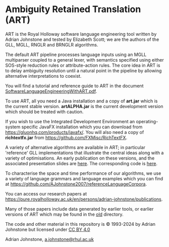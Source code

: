 # Ambiguity Retained Translation (ART)

ART is the Royal Holloway software language engineering tool written by Adrian Johnstone and tested by Elizabeth Scott; we are the authors of the GLL, MGLL, RNGLR and BRNGLR algorithms.

The default ART pipeline processes language inputs using an MGLL multiparser coupled to a general lexer, with semantics specified using either SOS-style reduction rules or attribute-action rules. The core idea in ART is to delay ambiguity resolution until a natural point in the pipeline by allowing alternative interpretations to coexist.

You will find a tutorial and reference guide to ART in the document [SoftwareLanguageEngineeringWithART.pdf](https://github.com/AJohnstone2007/ART/tree/main/doc/SoftwareLanguageEngineeringWithART.pdf).

To use ART, all you need a Java installation and a copy of **art.jar** which is the current stable version. **artALPHA.jar** is the current development version which should be treated with caution. 

If you wish to use the Integrated Development Environment an operating-system specific JavaFX installation which you can download from https://gluonhq.com/products/javafx/. You will also need a copy of **richtextfx.jar** from https://github.com/FXMisc/RichTextFX.

A variety of alternative algorithms are available in ART; in particular 'reference' GLL implementations that illustrate the central ideas along with a variety of optimisations. An early publication on these versions, and the associated presentation slides are [here](https://github.com/AJohnstone2007/ART/tree/main/doc/referenceImplementations). The corresponding code is [here](https://github.com/AJohnstone2007/ART/tree/main/src/uk/ac/rhul/cs/csle/art/cfg/gll).

To characterise the space and time performance of our algorithms, we use a variety of language grammars and language examples which you can find at https://github.com/AJohnstone2007/referenceLanguageCorpora.

You can access our research papers at https://pure.royalholloway.ac.uk/en/persons/adrian-johnstone/publications.

Many of those papers include data generated by earlier tools, or earlier versions of ART which may be found in the [old](https://github.com/AJohnstone2007/ART/tree/main/old) directory.

The code and other material in this repository is &copy; 1993-2024 by Adrian Johnstone but licensed under [CC BY 4.0](https://creativecommons.org/licenses/by/4.0/)

Adrian Johnstone, a.johnstone@rhul.ac.uk
